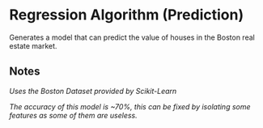 # Regression Algorithm (Prediction)

Generates a model that can predict the value of houses in the Boston real estate market.

## Notes
_Uses the Boston Dataset provided by Scikit-Learn_

_The accuracy of this model is ~70%, this can be fixed by isolating some features as some of them are useless._
